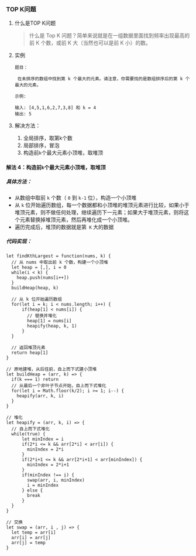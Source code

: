 ###  TOP K问题
1. 什么是TOP K问题

   > 什么是 Top K 问题？简单来说就是在一组数据里面找到频率出现最高的前 K 个数，或前 K 大（当然也可以是前 K 小）的数。

2. 实例

   ```
   题目：
   
   	在未排序的数组中找到第 k 个最大的元素。请注意，你需要找的是数组排序后的第 k 个最大的元素。
   
   示例:
   
   输入: [4,5,1,6,2,7,3,8] 和 k = 4
   输出: 5
   ```
   
3. 解决方法：

   1. 全局排序，取第k个数
   2. 局部排序，冒泡
   3. 构造前`k`个最大元素小顶堆，取堆顶



#### 解法 4：构造前`k`个最大元素小顶堆，取堆顶

##### 具体方法：

- 从数组中取前 `k` 个数（ `0` 到 `k-1` 位），构造一个小顶堆
- 从 `k` 位开始遍历数组，每一个数据都和小顶堆的堆顶元素进行比较，如果小于堆顶元素，则不做任何处理，继续遍历下一元素；如果大于堆顶元素，则将这个元素替换掉堆顶元素，然后再堆化成一个小顶堆。
- 遍历完成后，堆顶的数据就是第` K` 大的数据

##### 代码实现：

```
let findKthLargest = function(nums, k) {
  // 从 nums 中取出前 k 个数，构建一个小顶堆
  let heap = [,], i = 0
  while(i < k) {
    heap.push(nums[i++]) 
  }
  buildHeap(heap, k)
  
  // 从 k 位开始遍历数组
  for(let i = k; i < nums.length; i++) {
      if(heap[1] < nums[i]) {
        // 替换并堆化
        heap[1] = nums[i]
        heapify(heap, k, 1)
      }
  }
  
  // 返回堆顶元素
  return heap[1]
}

// 原地建堆，从后往前，自上而下式建小顶堆
let buildHeap = (arr, k) => {
  if(k === 1) return
  // 从最后一个非叶子节点开始，自上而下式堆化
  for(let i = Math.floor(k/2); i >= 1; i--) {
    heapify(arr, k, i)
  }
}

// 堆化
let heapify = (arr, k, i) => {
  // 自上而下式堆化
  while(true) {
      let minIndex = i
      if(2*i <= k && arr[2*i] < arr[i]) {
        minIndex = 2*i
      }
      if(2*i+1 <= k && arr[2*i+1] < arr[minIndex]) {
        minIndex = 2*i+1
      }
      if(minIndex !== i) {
        swap(arr, i, minIndex)
        i = minIndex
      } else {
        break
      }
  }
}

// 交换
let swap = (arr, i , j) => {
  let temp = arr[i]
  arr[i] = arr[j]
  arr[j] = temp
}
```


